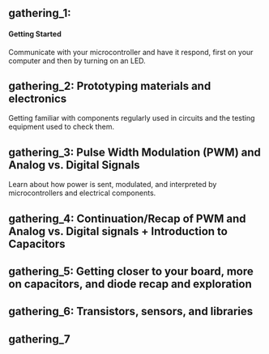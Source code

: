 ## gathering_1: 
#### Getting Started  
Communicate with your microcontroller and have it respond, first on your computer and then by turning on an LED.  
## gathering_2: Prototyping materials and electronics  
Getting familiar with components regularly used in circuits and the testing equipment used to check them.  
## gathering_3: Pulse Width Modulation (PWM) and Analog vs. Digital Signals  
Learn about how power is sent, modulated, and interpreted by microcontrollers and electrical components.  
## gathering_4: Continuation/Recap of PWM and Analog vs. Digital signals + Introduction to Capacitors  
## gathering_5: Getting closer to your board, more on capacitors, and diode recap and exploration 
## gathering_6: Transistors, sensors, and libraries  
## gathering_7
